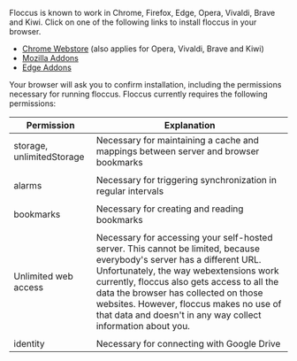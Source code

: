 Floccus is known to work in Chrome, Firefox, Edge, Opera, Vivaldi, Brave and Kiwi. Click on one of the following links to install floccus in your browser.

- [Chrome Webstore](https://chrome.google.com/webstore/detail/floccus/fnaicdffflnofjppbagibeoednhnbjhg) (also applies for Opera, Vivaldi, Brave and Kiwi)
- [Mozilla Addons](https://addons.mozilla.org/en-US/firefox/addon/floccus/)
- [Edge Addons](https://microsoftedge.microsoft.com/addons/detail/gjkddcofhiifldbllobcamllmanombji)

Your browser will ask you to confirm installation, including the permissions necessary for running floccus. Floccus currently requires the following permissions:

| Permission                | Explanation                                                                                                                                                                                                                                                                                                                                                          |
| ------------------------- | -------------------------------------------------------------------------------------------------------------------------------------------------------------------------------------------------------------------------------------------------------------------------------------------------------------------------------------------------------------------- |
| storage, unlimitedStorage | Necessary for maintaining a cache and mappings between server and browser bookmarks                                                                                                                                                                                                                                                                                  |
|                           |                                                                                                                                                                                                                                                                                                                                                                      |
| alarms                    | Necessary for triggering synchronization in regular intervals                                                                                                                                                                                                                                                                                                        |
|                           |                                                                                                                                                                                                                                                                                                                                                                      |
| bookmarks                 | Necessary for creating and reading bookmarks                                                                                                                                                                                                                                                                                                                         |
|                           |                                                                                                                                                                                                                                                                                                                                                                      |
| Unlimited web access      | Necessary for accessing your self-hosted server. This cannot be limited, because everybody's server has a different URL. Unfortunately, the way webextensions work currently, floccus also gets access to all the data the browser has collected on those websites. However, floccus makes no use of that data and doesn't in any way collect information about you. |
|                           |                                                                                                                                                                                                                                                                                                                                                                      |
| identity                  | Necessary for connecting with Google Drive                                                                                                                                                                                                                                                                                                                           |
